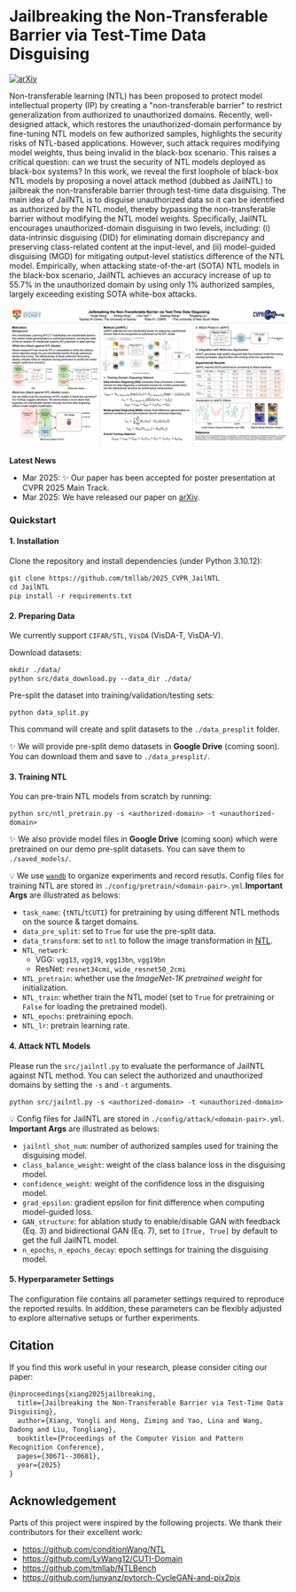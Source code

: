 # Jailbreaking the Non-Transferable Barrier via Test-Time Data Disguising

[![arXiv](https://img.shields.io/badge/Arxiv-2502.17198-b31b1b.svg?logo=arXiv)](https://www.arxiv.org/abs/2503.17198)

Non-transferable learning (NTL) has been proposed to protect model intellectual property (IP) by creating a "non-transferable barrier" to restrict generalization from authorized to unauthorized domains. Recently, well-designed attack, which restores the unauthorized-domain performance by fine-tuning NTL models on few authorized samples, highlights the security risks of NTL-based applications. However, such attack requires modifying model weights, thus being invalid in the black-box scenario. This raises a critical question: can we trust the security of NTL models deployed as black-box systems? In this work, we reveal the first loophole of black-box NTL models by proposing a novel attack method (dubbed as JailNTL) to jailbreak the non-transferable barrier through test-time data disguising. The main idea of JailNTL is to disguise unauthorized data so it can be identified as authorized by the NTL model, thereby bypassing the non-transferable barrier without modifying the NTL model weights. Specifically, JailNTL encourages unauthorized-domain disguising in two levels, including: (i) data-intrinsic disguising (DID) for eliminating domain discrepancy and preserving class-related content at the input-level, and (ii) model-guided disguising (MGD) for mitigating output-level statistics difference of the NTL model. Empirically, when attacking state-of-the-art (SOTA) NTL models in the black-box scenario, JailNTL achieves an accuracy increase of up to 55.7% in the unauthorized domain by using only 1% authorized samples, largely exceeding existing SOTA white-box attacks.

![](figs/JailNTL_poster.png)

**Latest News**
- Mar 2025: ✨ Our paper has been accepted for poster presentation at CVPR 2025 Main Track.
- Mar 2025: We have released our paper on [arXiv](https://www.arxiv.org/abs/2503.17198).


### Quickstart

#### 1. Installation
Clone the repository and install dependencies (under Python 3.10.12):
```
git clone https://github.com/tmllab/2025_CVPR_JailNTL
cd JailNTL
pip install -r requirements.txt
```

#### 2. Preparing Data

We currently support `CIFAR/STL`, `VisDA` (VisDA-T, VisDA-V). 

Download datasets:
```
mkdir ./data/
python src/data_download.py --data_dir ./data/
```
Pre-split the dataset into training/validation/testing sets:
```
python data_split.py
```
This command will create and split datasets to the `./data_presplit` folder.

✨ We will provide pre-split demo datasets in **Google Drive** (coming soon). You can download them and save to `./data_presplit/`.


#### 3. Training NTL

You can pre-train NTL models from scratch by running:
```
python src/ntl_pretrain.py -s <authorized-domain> -t <unauthorized-domain>
```
✨ We also provide model files in **Google Drive** (coming soon) which were pretrained on our demo pre-split datasets. You can save them to `./saved_models/`.

💡 We use [`wandb`](https://wandb.ai/site) to organize experiments and record resutls. Config files for training NTL are stored in `./config/pretrain/<domain-pair>.yml`.**Important Args** are illustrated as belows:
- `task_name`: {`tNTL`/`tCUTI`} for pretraining by using different NTL methods on the source & target domains.
- `data_pre_split`: set to `True` for use the pre-split data.
- `data_transform`: set to `ntl` to follow the image transformation in [NTL](https://github.com/conditionWang/NTL).
- `NTL_network`: 
    - VGG: `vgg13`, `vgg19`, `vgg13bn`, `vgg19bn` 
    - ResNet: `resnet34cmi`, `wide_resnet50_2cmi`
- `NTL_pretrain`: whether use the *ImageNet-1K pretrained weight* for initialization.
- `NTL_train`: whether train the NTL model (set to `True` for pretraining or `False` for loading the pretrained model).
- `NTL_epochs`: pretraining epoch.
- `NTL_lr`: pretrain learning rate.

#### 4. Attack NTL Models
Please run the `src/jailntl.py` to evaluate the performance of JailNTL against NTL method. You can select the authorized and unauthorized domains by setting the `-s` and `-t` arguments.
```
python src/jailntl.py -s <authorized-domain> -t <unauthorized-domain>
```
💡 Config files for JailNTL are stored in `./config/attack/<domain-pair>.yml`. **Important Args** are illustrated as belows:
- `jailntl_shot_num`: number of authorized samples used for training the disguising model.
- `class_balance_weight`: weight of the class balance loss in the disguising model.
- `confidence_weight`: weight of the confidence loss in the disguising model.
- `grad_epsilon`: gradient epsilon for finit difference when computing model-guided loss.
- `GAN_structure`: for ablation study to enable/disable GAN with feedback (Eq. 3) and bidirectional GAN (Eq. 7), set to `[True, True]` by default to get the full JailNTL model.
- `n_epochs`, `n_epochs_decay`: epoch settings for training the disguising model.

#### 5. Hyperparameter Settings
The configuration file contains all parameter settings required to reproduce the reported results. In addition, these parameters can be flexibly adjusted to explore alternative setups or further experiments.

## Citation
If you find this work useful in your research, please consider citing our paper:
```
@inproceedings{xiang2025jailbreaking,
  title={Jailbreaking the Non-Transferable Barrier via Test-Time Data Disguising},
  author={Xiang, Yongli and Hong, Ziming and Yao, Lina and Wang, Dadong and Liu, Tongliang},
  booktitle={Proceedings of the Computer Vision and Pattern Recognition Conference},
  pages={30671--30681},
  year={2025}
}
```

## Acknowledgement
Parts of this project were inspired by the following projects. We thank their contributors for their excellent work: 
- https://github.com/conditionWang/NTL
- https://github.com/LyWang12/CUTI-Domain
- https://github.com/tmllab/NTLBench
- https://github.com/junyanz/pytorch-CycleGAN-and-pix2pix
